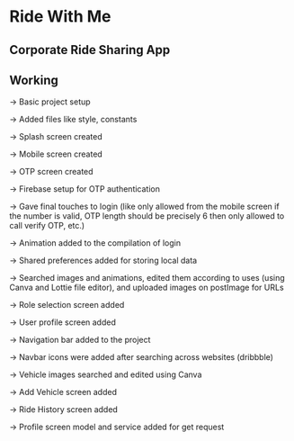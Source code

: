 # Ride With Me
## Corporate Ride Sharing App

## Working
-> Basic project setup

-> Added files like style, constants

-> Splash screen created

-> Mobile screen created

-> OTP screen created

-> Firebase setup for OTP authentication

-> Gave final touches to login (like only allowed from the mobile screen if the number is valid, OTP length should be precisely 6 then only allowed to call verify OTP, etc.)

-> Animation added to the compilation of login

-> Shared preferences added for storing local data

-> Searched images and animations, edited them according to uses (using Canva and Lottie file editor), and uploaded images on postImage for URLs

-> Role selection screen added

-> User profile screen added

-> Navigation bar added to the project

-> Navbar icons were added after searching across websites (dribbble)

-> Vehicle images searched and edited using Canva

-> Add Vehicle screen added

-> Ride History screen added

-> Profile screen model and service added for get request

